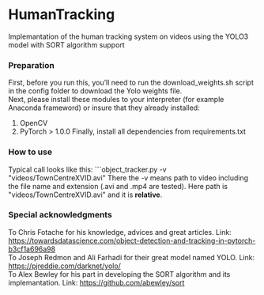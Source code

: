 # HumanTracking
Implemantation of the human tracking system on videos using the YOLO3 model with SORT algorithm support 
### Preparation  
First, before you run this, you’ll need to run the download_weights.sh script in the config folder to download the Yolo weights file.   
Next, please install these modules to your interpreter (for example Anaconda frameword) or insure that they already installed:
1) OpenCV  
2) PyTorch > 1.0.0
Finally, install all dependencies from requirements.txt  
### How to use
Typical call looks like this: ```object_tracker.py -v "videos/TownCentreXVID.avi"
There the -v means path to video including the file name and extension (.avi and .mp4 are tested). Here path is "videos/TownCentreXVID.avi" and it is <b>relative</b>.

### Special acknowledgments
To Chris Fotache for his knowledge, advices and great articles. Link: https://towardsdatascience.com/object-detection-and-tracking-in-pytorch-b3cf1a696a98  
To Joseph Redmon and Ali Farhadi for their great model named YOLO. Link: https://pjreddie.com/darknet/yolo/  
To Alex Bewley for his part in developing the SORT algorithm and its implemantation. Link: https://github.com/abewley/sort
